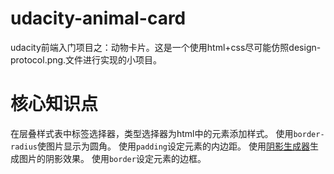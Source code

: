 # udacity-animal-card
udacity前端入门项目之：动物卡片。这是一个使用html+css尽可能仿照design-protocol.png.文件进行实现的小项目。
# 核心知识点
在层叠样式表中标签选择器，类型选择器为html中的元素添加样式。
使用`border-radius`使图片显示为圆角。
使用`padding`设定元素的内边距。
使用[阴影生成器](https://www.cssmatic.com/box-shadow)生成图片的阴影效果。
使用`border`设定元素的边框。
